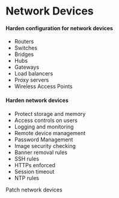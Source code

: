# Network Devices

#### Harden configuration for network devices

* Routers
* Switches
* Bridges
* Hubs
* Gateways
* Load balancers
* Proxy servers
* Wireless Access Points

#### Harden network devices

* Protect storage and memory
* Access controls on users
* Logging and monitoring
* Remote device management
* Password Management
* Image security checking
* Banner removal rules
* SSH rules
* HTTPs enforced
* Session timeout
* NTP rules



Patch network devices
